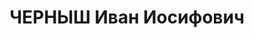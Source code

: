 ---
title: ЧЕРНЫШ Иван Иосифович
description: "народився 1904, кол. с. П’ятничани, теп. у складі м. Вінниця, \n  прож.\
  \ м. Вінниця, українець, із селян, освіта вища, керуючий контори «Головшовк» народного\
  \ комісаріату землеробства СРСР, одруж., 2 дітей. \n  Арешт. 27.07.1937 р. Звинувач.\
  \ за ст. 54-7, 8, 11 КК УРСР. \n  За вироком Верховного суду СРСР від 23.11.1937\
  \ р. до ВМП \n  розстріляний 24.11.1937 р. \n  Реабіл. 08.08.1957 р."
---